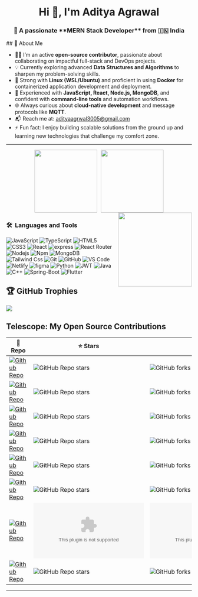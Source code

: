 <h1 align="center">Hi 👋, I'm Aditya Agrawal</h1>
<h3 align="center">🎯 A passionate **MERN Stack Developer** from 🇮🇳 India</h3>
## 🚀 About Me

- 🧑‍💻 I’m an active **open-source contributor**, passionate about collaborating on impactful full-stack and DevOps projects.  
- 💡 Currently exploring advanced **Data Structures and Algorithms** to sharpen my problem-solving skills.  
- 🐧 Strong with **Linux (WSL/Ubuntu)** and proficient in using **Docker** for containerized application development and deployment.  
- 🔗 Experienced with **JavaScript, React, Node.js, MongoDB**, and confident with **command-line tools** and automation workflows.  
- 🌐 Always curious about **cloud-native development** and message protocols like **MQTT**.  
- 📬 Reach me at: [adityaagrwal3005@gmail.com](mailto:adityaagrwal3005@gmail.com)  
- ⚡ Fun fact: I enjoy building scalable solutions from the ground up and learning new technologies that challenge my comfort zone.


---
<div align="center" style="display: flex; justify-content: center; gap: 10px;">
  <img src="https://github-readme-stats.vercel.app/api?username=Aditya30ag&show_icons=true&theme=tokyonight" height="170"/>
<!--   <img src="https://github-readme-streak-stats.herokuapp.com/?user=Aditya30ag&theme=tokyonight" height="170"/> -->
  <img src="https://github-readme-stats.vercel.app/api/top-langs?username=aditya30ag&show_icons=true&locale=en&layout=compact" height="170"/>
</div>

<img src="https://i.pinimg.com/originals/e4/26/70/e426702edf874b181aced1e2fa5c6cde.gif" height="200px" align="right"/>

### 🛠 &nbsp;Languages and Tools

![JavaScript](https://img.shields.io/badge/-JavaScript-%23F7DF1C?style=for-the-badge&logo=javascript&logoColor=000000&labelColor=%23F7DF1C&color=%23FFCE5A)
![TypeScript](https://img.shields.io/badge/-TypeScript-61DAFB?style=for-the-badge&logo=TypeScript&logoColor=ffffff)
![HTML5](https://img.shields.io/badge/-HTML5-%23E44D27?style=for-the-badge&logo=html5&logoColor=ffffff)
![CSS3](https://img.shields.io/badge/-CSS3-%231572B6?style=for-the-badge&logo=css3)
![React](https://img.shields.io/badge/-React-61DAFB?style=for-the-badge&logo=react&logoColor=ffffff)
![express](https://img.shields.io/badge/Express.js-404D59?style=for-the-badge)
![React Router](https://img.shields.io/badge/React_Router-CA4245?style=for-the-badge&logo=react-router&logoColor=white)
![Nodejs](https://img.shields.io/badge/-Nodejs-339933?style=for-the-badge&logo=Node.js&logoColor=ffffff)
![Npm](https://img.shields.io/badge/-npm-CB3837?style=for-the-badge&logo=npm)
![MongoDB](https://img.shields.io/badge/MongoDB-4EA94B?style=for-the-badge&logo=mongodb&logoColor=white)
![Tailwind Css](https://img.shields.io/badge/Tailwind_CSS-38B2AC?style=for-the-badge&logo=tailwind-css&logoColor=white)
![Git](https://img.shields.io/badge/-Git-%23F05032?style=for-the-badge&logo=git&logoColor=%23ffffff)
![GitHub](https://img.shields.io/badge/-GitHub-181717?style=for-the-badge&logo=github)
![VS Code](http://img.shields.io/badge/-VS%20Code-007ACC?style=for-the-badge&logo=visual-studio-code&logoColor=ffffff)
![Netlify](https://img.shields.io/badge/Netlify-00C7B7?style=for-the-badge&logo=netlify&logoColor=white)
![figma](https://img.shields.io/badge/figma-0AC97F?style=for-the-badge&logo=figma&logoColor=white)
![Python](https://img.shields.io/badge/python-3670A0?style=for-the-badge&logo=python&logoColor=ffdd54)
![JWT](https://img.shields.io/badge/JWT-black?style=for-the-badge&logo=JSON%20web%20tokens)
![Java](https://img.shields.io/badge/java-%23ED8B00.svg?style=for-the-badge&logo=openjdk&logoColor=white)
![C++](https://img.shields.io/badge/C++-%231572B6?style=for-the-badge&logo=openjdk&logoColor=white)
![Spring-Boot](https://img.shields.io/badge/SpringBoot-4EA94B?style=for-the-badge&logo=mongodb&logoColor=white)
![Flutter](https://img.shields.io/badge/Flutter-02569B?style=for-the-badge&logo=flutter&logoColor=white)
<br/>

## 🏆 GitHub Trophies
![](https://github-profile-trophy.vercel.app/?username=Aditya30ag&theme=darkhub&no-frame=true&no-bg=false&margin-w=4)

## Telescope: My Open Source Contributions
| 🎁 Repo | ⭐ Stars | 📚 Forks | ✨ Contributions |
| --- | --- | --- | --- |
| [![Github Repo](https://img.shields.io/badge/fossology-fossology-green?style=flat&logo=php)](https://github.com/fossology/fossology) | ![GitHub Repo stars](https://img.shields.io/github/stars/fossology/fossology?style=flat) | ![GitHub forks](https://img.shields.io/github/forks/fossology/fossology?style=flat) | [Issues](https://github.com/fossology/fossology/issues) \| [Pull Requests](https://github.com/fossology/fossology/pulls)
| [![Github Repo](https://img.shields.io/badge/Numfocus-DISCOVER--Cookbook-blue?style=flat&logo=jupyter)](https://github.com/numfocus/DISCOVER-Cookbook) | ![GitHub Repo stars](https://img.shields.io/github/stars/DISCOVER-Cookbook?style=flat) | ![GitHub forks](https://img.shields.io/github/forks/numfocus/DISCOVER-Cookbook?style=flat) | [Issues](https://github.com/numfocus/DISCOVER-Cookbook/issues) \| [Pull Requests](https://github.com/numfocus/DISCOVER-Cookbook/pulls)
| [![Github Repo](https://img.shields.io/badge/linuxfoundation-insights-purple?style=flat&logo=dotnet)](https://github.com/linuxfoundation/insights) | ![GitHub Repo stars](https://img.shields.io/github/stars/linuxfoundation/insights?style=flat) | ![GitHub forks](https://img.shields.io/github/forks/linuxfoundation/insights?style=flat) | [Issues](https://github.com/linuxfoundation/insights/issues) \| [Pull Requests](https://github.com/linuxfoundation/insights/pulls)
| [![Github Repo](https://img.shields.io/badge/AossieOrg-InPactAI-orange?style=flat&logo=react)](https://github.com/AOSSIE-Org/InPactAI) | ![GitHub Repo stars](https://img.shields.io/github/stars/AOSSIE-Org/InPactAI?style=flat) | ![GitHub forks](https://img.shields.io/github/forks/AOSSIE-Org/InPactAI?style=flat) | [Issues](https://github.com/AOSSIE-Org/InPactAI/issues) \| [Pull Requests](https://github.com/AOSSIE-Org/InPactAI/pulls)
| [![Github Repo](https://img.shields.io/badge/AossieOrg-PictoPy-yellow?style=flat&logo=python)](https://github.com/AOSSIE-Org/PictoPy) | ![GitHub Repo stars](https://img.shields.io/github/stars/AOSSIE-Org/PictoPy?style=flat) | ![GitHub forks](https://img.shields.io/github/forks/AOSSIE-Org/PictoPy?style=flat) | [Issues](https://github.com/AOSSIE-Org/PictoPy/issues) \| [Pull Requests](https://github.com/AOSSIE-Org/PictoPy/pulls)
| [![Github Repo](https://img.shields.io/badge/CircuitVerse-CircuitVerse-red?style=flat&logo=javascript)](https://github.com/CircuitVerse/CircuitVerse) | ![GitHub Repo stars](https://img.shields.io/github/stars/CircuitVerse/CircuitVerse?style=flat) | ![GitHub forks](https://img.shields.io/github/forks/CircuitVerse/CircuitVerse?style=flat) | [Issues](https://github.com/CircuitVerse/CircuitVerse/issues) \| [Pull Requests](https://github.com/CircuitVerse/CircuitVerse/pulls)
| [![Github Repo](https://img.shields.io/badge/AossieOrg-DevrAI-lightblue?style=flat&logo=react)](https://github.com/AOSSIE-Org/Devr.AI) | ![GitHub Repo stars](https://img.shields.io/github/stars/AOSSIE-Org/Devr.AI?style=flat) | ![GitHub forks](https://img.shields.io/github/forks/AOSSIE-Org/Devr.AI?style=flat) | [Issues](https://github.com/AOSSIE-Org/Devr.AI/issues) \| [Pull Requests](https://github.com/AOSSIE-Org/Devr.AI/pulls)
| [![Github Repo](https://img.shields.io/badge/GoogleChromeLabs-web--audio--samples-lightblue?style=flat&logo=react)](https://github.com/GoogleChromeLabs/web-audio-samples) | ![GitHub Repo stars](https://img.shields.io/github/stars/GoogleChromeLabs/web-audio-samples?style=flat) | ![GitHub forks](https://img.shields.io/github/forks/GoogleChromeLabs/web-audio-samples?style=flat) | [Issues](https://github.com/GoogleChromeLabs/web-audio-samples/issues) \| [Pull Requests](https://github.com/GoogleChromeLabs/web-audio-samples/pulls)

<hr>
